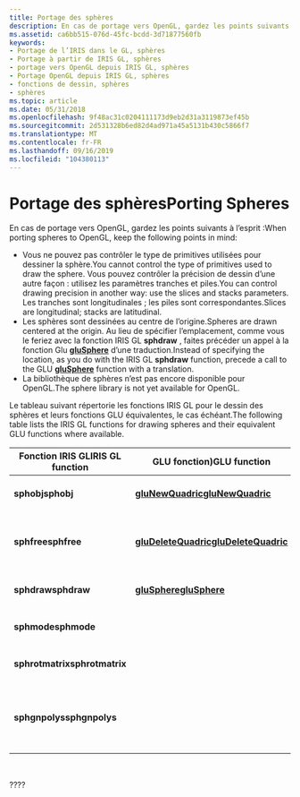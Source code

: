 ```yaml
---
title: Portage des sphères
description: En cas de portage vers OpenGL, gardez les points suivants à l’esprit
ms.assetid: ca6bb515-076d-45fc-bcdd-3d71877560fb
keywords:
- Portage de l’IRIS dans le GL, sphères
- Portage à partir de IRIS GL, sphères
- portage vers OpenGL depuis IRIS GL, sphères
- Portage OpenGL depuis IRIS GL, sphères
- fonctions de dessin, sphères
- sphères
ms.topic: article
ms.date: 05/31/2018
ms.openlocfilehash: 9f48ac31c0204111173d9eb2d31a3119873ef45b
ms.sourcegitcommit: 2d531328b6ed82d4ad971a45a5131b430c5866f7
ms.translationtype: MT
ms.contentlocale: fr-FR
ms.lasthandoff: 09/16/2019
ms.locfileid: "104380113"
---
```

# <a name="porting-spheres"></a><span data-ttu-id="95daa-109">Portage des sphères</span><span class="sxs-lookup"><span data-stu-id="95daa-109">Porting Spheres</span></span>

<span data-ttu-id="95daa-110">En cas de portage vers OpenGL, gardez les points suivants à l’esprit :</span><span class="sxs-lookup"><span data-stu-id="95daa-110">When porting spheres to OpenGL, keep the following points in mind:</span></span>

-   <span data-ttu-id="95daa-111">Vous ne pouvez pas contrôler le type de primitives utilisées pour dessiner la sphère.</span><span class="sxs-lookup"><span data-stu-id="95daa-111">You cannot control the type of primitives used to draw the sphere.</span></span> <span data-ttu-id="95daa-112">Vous pouvez contrôler la précision de dessin d’une autre façon : utilisez les paramètres tranches et piles.</span><span class="sxs-lookup"><span data-stu-id="95daa-112">You can control drawing precision in another way: use the slices and stacks parameters.</span></span> <span data-ttu-id="95daa-113">Les tranches sont longitudinales ; les piles sont correspondantes.</span><span class="sxs-lookup"><span data-stu-id="95daa-113">Slices are longitudinal; stacks are latitudinal.</span></span>
-   <span data-ttu-id="95daa-114">Les sphères sont dessinées au centre de l’origine.</span><span class="sxs-lookup"><span data-stu-id="95daa-114">Spheres are drawn centered at the origin.</span></span> <span data-ttu-id="95daa-115">Au lieu de spécifier l’emplacement, comme vous le feriez avec la fonction IRIS GL **sphdraw** , faites précéder un appel à la fonction Glu [**gluSphere**](glusphere.md) d’une traduction.</span><span class="sxs-lookup"><span data-stu-id="95daa-115">Instead of specifying the location, as you do with the IRIS GL **sphdraw** function, precede a call to the GLU [**gluSphere**](glusphere.md) function with a translation.</span></span>
-   <span data-ttu-id="95daa-116">La bibliothèque de sphères n’est pas encore disponible pour OpenGL.</span><span class="sxs-lookup"><span data-stu-id="95daa-116">The sphere library is not yet available for OpenGL.</span></span>

<span data-ttu-id="95daa-117">Le tableau suivant répertorie les fonctions IRIS GL pour le dessin des sphères et leurs fonctions GLU équivalentes, le cas échéant.</span><span class="sxs-lookup"><span data-stu-id="95daa-117">The following table lists the IRIS GL functions for drawing spheres and their equivalent GLU functions where available.</span></span>



| <span data-ttu-id="95daa-118">Fonction IRIS GL</span><span class="sxs-lookup"><span data-stu-id="95daa-118">IRIS GL function</span></span> | <span data-ttu-id="95daa-119">GLU fonction)</span><span class="sxs-lookup"><span data-stu-id="95daa-119">GLU function</span></span>                                 | <span data-ttu-id="95daa-120">Signification</span><span class="sxs-lookup"><span data-stu-id="95daa-120">Meaning</span></span>                                       |
|------------------|----------------------------------------------|-----------------------------------------------|
| <span data-ttu-id="95daa-121">**sphobj**</span><span class="sxs-lookup"><span data-stu-id="95daa-121">**sphobj**</span></span>       | [<span data-ttu-id="95daa-122">**gluNewQuadric**</span><span class="sxs-lookup"><span data-stu-id="95daa-122">**gluNewQuadric**</span></span>](glunewquadric.md)       | <span data-ttu-id="95daa-123">Crée un objet Sphere.</span><span class="sxs-lookup"><span data-stu-id="95daa-123">Creates a new sphere object.</span></span>                  |
| <span data-ttu-id="95daa-124">**sphfree**</span><span class="sxs-lookup"><span data-stu-id="95daa-124">**sphfree**</span></span>      | [<span data-ttu-id="95daa-125">**gluDeleteQuadric**</span><span class="sxs-lookup"><span data-stu-id="95daa-125">**gluDeleteQuadric**</span></span>](gludeletequadric.md) | <span data-ttu-id="95daa-126">Supprime l’objet Sphere et la mémoire libre utilisés.</span><span class="sxs-lookup"><span data-stu-id="95daa-126">Deletes sphere object and free memory used.</span></span>   |
| <span data-ttu-id="95daa-127">**sphdraw**</span><span class="sxs-lookup"><span data-stu-id="95daa-127">**sphdraw**</span></span>      | [<span data-ttu-id="95daa-128">**gluSphere**</span><span class="sxs-lookup"><span data-stu-id="95daa-128">**gluSphere**</span></span>](glusphere.md)               | <span data-ttu-id="95daa-129">Dessine une sphère.</span><span class="sxs-lookup"><span data-stu-id="95daa-129">Draws a sphere.</span></span>                               |
| <span data-ttu-id="95daa-130">**sphmode**</span><span class="sxs-lookup"><span data-stu-id="95daa-130">**sphmode**</span></span>      |                                              | <span data-ttu-id="95daa-131">Définit les attributs de sphère.</span><span class="sxs-lookup"><span data-stu-id="95daa-131">Sets sphere attributes.</span></span>                       |
| <span data-ttu-id="95daa-132">**sphrotmatrix**</span><span class="sxs-lookup"><span data-stu-id="95daa-132">**sphrotmatrix**</span></span> |                                              | <span data-ttu-id="95daa-133">Contrôle l’orientation de la sphère.</span><span class="sxs-lookup"><span data-stu-id="95daa-133">Controls sphere orientation.</span></span>                  |
| <span data-ttu-id="95daa-134">**sphgnpolys**</span><span class="sxs-lookup"><span data-stu-id="95daa-134">**sphgnpolys**</span></span>   |                                              | <span data-ttu-id="95daa-135">Retourne le nombre de polygones dans la sphère actuelle.</span><span class="sxs-lookup"><span data-stu-id="95daa-135">Returns number of polygons in current sphere.</span></span> |



 

<span data-ttu-id="95daa-136">??</span><span class="sxs-lookup"><span data-stu-id="95daa-136">??</span></span>

 

 




